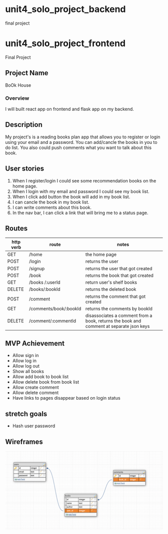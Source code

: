 # unit4_solo_project_backend
final project
# unit4_solo_project_frontend
Final Project
## Project Name 
BoOk House
### Overview
I will built react app on frontend and flask app on my backend.
## Description
My project's is a reading books plan app that allows you to register or login using your email and a password. You can add/cancle the books in you to do list. You also could push comments what you want to talk about this book.

## User stories
1. When I register/login I could see some recommendation books on the home page.
2. When I login with my email and password I could see my book list.
3. When I click add button the book will add in my book list.
4. I can cancle the book in my book list.
5. I can write comments about this book.
6. In the nav bar, I can click a link that will bring me to a status page.

## Routes
| http verb  | route | notes | 
| ------------- | ------------- | --- | 
|GET    | /home                                  | the home page|
|POST   | /login                          | returns the user|
|POST   | /signup                          | returns the user that got created|
|POST   | /book                           | returns the book that got created|
|GET    | /books /:userId                            | return user's shelf books|
|DELETE | /books/:bookId                     | returns the deleted book  |
|POST   | /comment                           | returns the comment that got created|
|GET   | /comments/book/:bookId                | returns the comments by bookId |
|DELETE | /comment/:commentId | disassociates a comment from a book, returns the book and comment at separate json keys |

## MVP Achievement
- Allow sign in
- Allow log in
- Allow log out
- Show all books
- Allow add book to book list
- Allow delete book from book list
- Allow create comment
- Allow delete comment
- Have links to pages disappear based on login status


## stretch goals
- Hash user password

## Wireframes
<img src="red.png">
